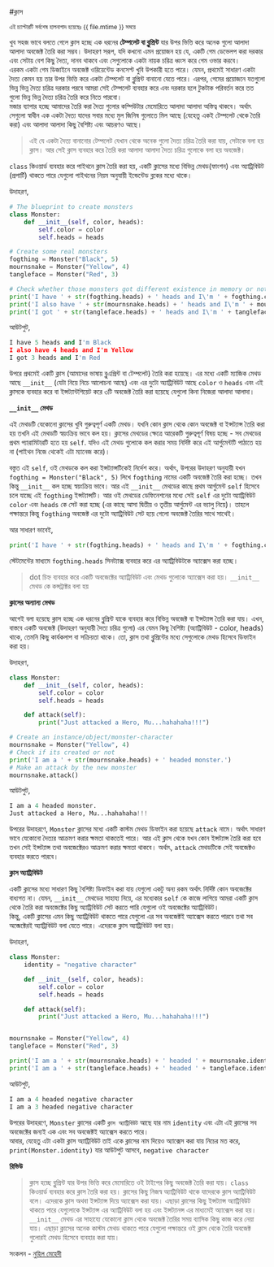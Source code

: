 #ক্লাস

<sub> এই চ্যাপ্টারটি সর্বশেষ হালনাগাদ হয়েছেঃ {{ file.mtime }} সময়ে </sub>

খুব সহজ ভাবে বলতে গেলে ক্লাস হচ্ছে এক ধরনের **টেম্পলেট বা ব্লুপ্রিন্ট** যার উপর ভিত্তি করে অনেক গুলো আলাদা আলাদা অবজেক্ট তৈরি করা সম্ভব। উদাহরণ সরূপ, যদি কখনো এমন প্রয়োজন হয় যে, একটি গেম ডেভেলপ করা দরকার এবং সেটায় বেশ কিছু দৈত্য, দানব থাকবে এবং সেগুলোকে একটা নায়ক চরিত্র ধ্বংস করে গেম ওভার করবে।   
এরকম একটা গেম ডিজাইনে অবজেক্ট ওরিয়েন্টেড কনসেপ্ট খুবি উপকারী হতে পারে। যেমন, প্রথমেই সাধারণ একটা দৈত্য কেমন হয় তার উপর ভিত্তি করে একটা টেম্পলেট বা ব্লুপ্রিন্ট বানানো যেতে পারে। এরপর, গেমের প্রয়োজনে যতগুলো ভিন্ন ভিন্ন দৈত্য চরিত্র দরকার পরবে আমরা সেই টেম্পলেট ব্যবহার করে এবং দরকার হলে টুকটাক পরিবর্তন করে তত গুলো ভিন্ন ভিন্ন দৈত্য চরিত্র তৈরি করে নিতে পারবো।    
মজার ব্যাপার হচ্ছে আমাদের তৈরি করা দৈত্য গুলোর কম্পিউটার মেমোরিতে আলাদা আলাদা অস্তিত্ব থাকবে। অর্থাৎ সেগুলো স্বাধীন এক একটা দৈত্য যাদের সবার মধ্যে মুল জিনিষ গুলোতে মিল আছে (যেহেতু একই টেম্পলেট থেকে তৈরি করা) এবং আলাদা আলাদা কিছু বৈশিষ্ট্য এবং আচরণও আছে।   

> এই যে একটা দৈত্য বানানোর টেম্পলেট যেখান থেকে অনেক গুলো দৈত্য চরিত্র তৈরি করা যায়, সেটাকে বলা হয় ক্লাস। আর সেই ক্লাস ব্যবহার করে তৈরি করা আলাদা আলাদা দৈত্য চরিত্র গুলোকে বলা হয় অবজেক্ট।   


`class` কিওয়ার্ড ব্যবহার করে পাইথনে ক্লাস তৈরি করা হয়, একটি ক্লাসের মধ্যে বিভিন্ন মেথড(ফাংশন) এবং অ্যাট্রিবিউট (প্রপার্টি) থাকতে পারে যেগুলো পাইথনের নিয়ম অনুযায়ী ইন্ডেন্টেড ব্লকের মধ্যে থাকে।   

উদাহরণ,

```python
# The blueprint to create monsters
class Monster:
    def __init__(self, color, heads):
        self.color = color
        self.heads = heads

# Create some real monsters
fogthing = Monster("Black", 5)
mournsnake = Monster("Yellow", 4)
tangleface = Monster("Red", 3)

# Check whether those monsters got different existence in memory or not
print('I have ' + str(fogthing.heads) + ' heads and I\'m ' + fogthing.color)
print('I also have ' + str(mournsnake.heads) + ' heads and I\'m ' + mournsnake.color)
print('I got ' + str(tangleface.heads) + ' heads and I\'m ' + tangleface.color)
```

আউটপুট,

```python
I have 5 heads and I'm Black
I also have 4 heads and I'm Yellow
I got 3 heads and I'm Red
```

উপরে প্রথমেই একটি ক্লাস (আমাদের ভাষায় ব্লুএপ্রিন্ট বা টেম্পলেট) তৈরি করা হয়েছে। এর মধ্যে একটি ম্যাজিক মেথড আছে `__init__` (যেটা নিয়ে নিচে আলোচনা আছে) এবং এর দুটো অ্যাট্রিবিউট আছে `color` ও `heads` এবং এই ক্লাসকে ব্যবহার করে বা ইন্সট্যান্টশিয়েট করে ৩টি অবজেক্ট তৈরি করা হয়েছে যেগুলো কিনা নিজেরা আলাদা আলাদা।   


**`__init__` মেথড**   

এই মেথডটি যেকোনো ক্লাসের খুবি গুরুত্বপূর্ণ একটি মেথড। যখনি কোন ক্লাস থেকে কোন অবজেক্ট বা ইন্সট্যান্স তৈরি করা হয় তখনি এই মেথডটি স্বয়ংক্রিয় ভাবে কল হয়। ক্লাসের মেথডের ক্ষেত্রে আরেকটি গুরুত্বপূর্ণ বিষয় হচ্ছে - সব মেথডের প্রথম প্যারামিটারটি হতে হয় `self`. যদিও এই মেথড গুলোকে কল করার সময় নির্দিষ্ট করে এই আর্গুমেন্টটি পাঠাতে হয় না (পাইথন নিজে থেকেই এটা ম্যানেজ করে)।    

বস্তুত এই `self`, ওই মেথডকে কল করা ইন্সট্যান্সটিকেই নির্দেশ করে। অর্থাৎ, উপরের উদাহরণ অনুযায়ী যখন `fogthing = Monster("Black", 5)` লিখে `fogthing` নামের একটি অবজেক্ট তৈরি করা হচ্ছে। তখন কিন্তু `__init__` কল হচ্ছে স্বয়ংক্রিয় ভাবে। আর এই `__init__` মেথডের কাছে প্রথম আর্গুমেন্ট `self` হিসেবে চলে যাচ্ছে এই `fogthing` ইন্সট্যান্সটি। আর ওই মেথডের ডেফিনেশনের মধ্যে সেই `self` এর দুটো অ্যাট্রিবিউট `color` এবং `heads` কে সেট করা হচ্ছে (এর কাছে আসা দ্বিতীয় ও তৃতীয় আর্গুমেন্ট এর ভ্যালু নিয়ে)। তাহলে পক্ষান্তরে কিন্তু `fogthing` অবজেক্ট এর দুটো অ্যাট্রিবিউট সেট হয়ে গেলো অবজেক্ট তৈরির সাথে সাথেই।   

আর সাধারণ ভাবেই,   

```python
print('I have ' + str(fogthing.heads) + ' heads and I\'m ' + fogthing.color)
```   

 স্টেটমেন্টের মাধ্যমে `fogthing.heads` সিনট্যাক্স ব্যবহার করে এর অ্যাট্রিবিউটকে অ্যাক্সেস করা হচ্ছে।    
 
> dot চিহ্ন ব্যবহার করে একটি অবজেক্টের অ্যাট্রিবিউট এবং মেথড গুলোকে অ্যাক্সেস করা হয়। 
`__init__` মেথড কে কন্সট্রাক্টর বলা হয়


**ক্লাসের অন্যান্য মেথড**

আগেই বলা হয়েছে ক্লাস হচ্ছে এক ধরনের ব্লুপ্রিন্ট যাকে ব্যবহার করে বিভিন্ন অবজেক্ট বা ইন্সট্যান্স তৈরি করা যায়। এখন, বাস্তবে একটি অবজেক্ট (উদাহরণ অনুযায়ী দৈত্য চরিত্র গুলো) এর যেমন কিছু বৈশিষ্ট্য (অ্যাট্রিবিউট - color, heads) থাকে, তেমনি কিছু কার্যকলাপ বা সক্রিয়তা থাকে। তো, ক্লাস তথা ব্লুপ্রিন্টের মধ্যে সেগুলোকে মেথড হিসেবে ডিফাইন করা হয়।   

উদাহরণ,

```python
class Monster:
    def __init__(self, color, heads):
        self.color = color
        self.heads = heads

    def attack(self):
        print("Just attacked a Hero, Mu...hahahaha!!!")

# Create an instance/object/monster-character
mournsnake = Monster("Yellow", 4)
# Check if its created or not
print('I am a ' + str(mournsnake.heads) + ' headed monster.')
# Make an attack by the new monster
mournsnake.attack()
```

আউটপুট,

```python
I am a 4 headed monster.
Just attacked a Hero, Mu...hahahaha!!!
```

উপরের উদাহরণে, `Monster` ক্লাসের মধ্যে একটি কাস্টম মেথড ডিফাইন করা হয়েছে `attack` নামে। অর্থাৎ সাধারণ ভাবে যেকোনো দৈত্যর আক্রমণ করার ক্ষমতা থাকতেই পারে। আর এই ক্লাস থেকে যখন কোন ইন্সট্যান্স তৈরি করা হবে তখন সেই ইন্সট্যান্স তথা অবজেক্টেরও আক্রমণ করার ক্ষমতা থাকবে। অর্থাৎ, `attack` মেথডটিকে সেই অবজেক্টও ব্যবহার করতে পারবে।    

**ক্লাস অ্যাট্রিবিউট**

একটি ক্লাসের মধ্যে সাধারণ কিছু বৈশিষ্ট্য ডিফাইন করা যায় যেগুলো একটু অন্য রকম অর্থাৎ নির্দিষ্ট কোন অবজেক্টের বাধ্যগত না। যেমন, `__init__` মেথডের সাহায্য নিয়ে, এর মধ্যেকার `self` কে কাজে লাগিয়ে আমরা একটি ক্লাস থেকে তৈরি করা অবজেক্টের কিছু অ্যাট্রিবিউট সেট করতে পারি যেগুলো ওই অবজেক্টের অ্যাট্রিবিউট।   
কিন্তু, একটি ক্লাসের এমন কিছু অ্যাট্রিবিউট থাকতে পারে যেগুলো এর সব অবজেক্টই অ্যাক্সেস করতে পারবে তথা সব অব্জেক্টেরই অ্যাট্রিবিউট বলা যেতে পারে। এদেরকে ক্লাস অ্যাট্রিবিউট বলা হয়।    

উদাহরণ,

```python
class Monster:
    identity = "negative character"

    def __init__(self, color, heads):
        self.color = color
        self.heads = heads

    def attack(self):
        print("Just attacked a Hero, Mu...hahahaha!!!")


mournsnake = Monster("Yellow", 4)
tangleface = Monster("Red", 3)

print('I am a ' + str(mournsnake.heads) + ' headed ' + mournsnake.identity)
print('I am a ' + str(tangleface.heads) + ' headed ' + tangleface.identity)
```

আউটপুট,

```python
I am a 4 headed negative character
I am a 3 headed negative character
```

উপরের উদাহরণে, `Monster` ক্লাসের একটি `ক্লাস অ্যাট্রিবিউট` আছে যার নাম `identity` এবং এটা এই ক্লাসের সব অবজেক্টের জন্যই এক এবং সব অবজেক্টই অ্যাক্সেস করতে পারে।   
আবার, যেহেতু এটা একটা ক্লাস অ্যাট্রিবিউট তাই একে ক্লাসের নাম দিয়েও অ্যাক্সেস করা যায় নিচের মত করে,    
`print(Monster.identity)` যার আউটপুট আসবে, `negative character`   

**রিভিউ**

> ক্লাস হচ্ছে ব্লুপ্রিন্ট যার উপর ভিত্তি করে মেমোরিতে ওই টাইপের কিছু অবজেক্ট তৈরি করা যায়। `class` কিওয়ার্ড ব্যবহার করে ক্লাস তৈরি করা হয়। ক্লাসের কিছু নিজস্ব অ্যাট্রিবিউট থাকে যাদেরকে ক্লাস অ্যাট্রিবিউট বলে। এদেরকে ক্লাস অথবা ইন্সট্যান্স দিয়ে অ্যাক্সেস করা যায়। এছাড়া ক্লাসের কিছু ইন্সট্যান্স অ্যাট্রিবিউট থাকতে পারে যেগুলোকে ইন্সট্যান্স এর অ্যাট্রিবিউট বলা হয় এবং ইন্সট্যানন্স এর মাধ্যমেই অ্যাক্সেস করা হয়। `__init__` মেথড এর সাহায্যে যেকোনো ক্লাস থেকে অবজেক্ট তৈরির সময় ব্যাসিক কিছু কাজ করে নেয়া যায়। এছাড়া ক্লাসের অনেক কাস্টম মেথড থাকতে পারে যেগুলো পক্ষান্তরে ওই ক্লাস থেকে তৈরি অবজেক্ট গুলোরই মেথড হিসেবে ব্যবহার করা যায়।    

সংকলন - [নুহিল মেহেদী](https://nuhil.net)



 